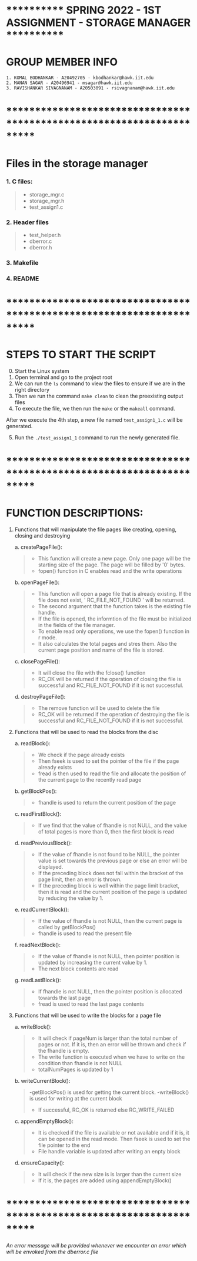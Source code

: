 # ********** SPRING 2022 - 1ST ASSIGNMENT - STORAGE MANAGER ********** #

#  GROUP MEMBER INFO #

    1. KOMAL BODHANKAR - A20492705 - kbodhankar@hawk.iit.edu
    2. MANAN SAGAR - A20496941 - msagar@hawk.iit.edu
    3. RAVISHANKAR SIVAGNANAM - A20503091 - rsivagnanam@hawk.iit.edu

# ********************************************************************* #

# Files in the storage manager #

###  1. C files:
 > - storage_mgr.c
 > - storage_mgr.h
 > - test_assign1.c
###  2. Header files
 > - test_helper.h
 > - dberror.c
 > - dberror.h
###   3. Makefile
###   4. README

# ********************************************************************* #

# STEPS TO START THE SCRIPT #

0. Start the Linux system
1. Open terminal and go to the project root
2. We can run the `ls` command to view the files to ensure if we are in the right directory
3. Then we run the command `make clean` to clean the preexisting output files
4. To execute the file, we then run the `make` or the `makeall` command.

After we execute the 4th step, a new file named `test_assign1_1.c` will be generated.

5. Run the `./test_assign1_1` command to run the newly generated file. 


# ********************************************************************* #

# FUNCTION DESCRIPTIONS: #

1.  Functions that will manipulate the file pages like creating, opening, closing and destroying 
 
    a. createPageFile():
       > - This function will create a new page. Only one page will be the starting size of the page. The page will be filled by '0' bytes.
       > - fopen() function in C enables read and the write operations 
    
    b. openPageFile():
       > - This function will open a page file that is already existing. If the file does not exist, ' RC_FILE_NOT_FOUND ' will be returned. 
       > - The second argument that the function takes is the existing file handle. 
       > - If the file is opened, the informtion of the file must be initialized in the fields of the file manager. 
       > - To enable read only operations, we use the fopen() function in r mode. 
       > - It also calculates the total pages and stres them. Also the current page position and name of the file is stored. 

    c. closePageFile():
       > - It will close the file with the fclose() function 
       > - RC_OK will be returned if the operation of closing the file is successful and RC_FILE_NOT_FOUND if it is not successful. 

    d.  destroyPageFile():
       > - The remove function will be used to  delete the file
       > - RC_OK will be returned if the operation of destroying the file is successful and RC_FILE_NOT_FOUND if it is not successful. 


2.  Functions that will be used to read the blocks from the disc

    a. readBlock():
       > - We check if the page already exists
       > - Then fseek is used to set the pointer of the file if the page already exists
       > - fread is then used to read the file and allocate the position of the current page to the recently read page

    b. getBlockPos():
       > - fhandle is used to return the current position of the page

    c. readFirstBlock():
       > - If we find that the value of fhandle is not NULL, and the value of total pages is more than 0, then the first block is read

    d. readPreviousBlock():
       > - If the value of fhandle is not found to be NULL,  the pointer value is set towards the previous page or else an error will be displayed.
       > - If the preceding block does not fall within the bracket of the page limit, then an error is thrown.
       > - If the  preceding block is well within the page limit bracket, then it is read and the current position of the page is updated by reducing the value by 1. 

    e. readCurrentBlock():
       > - If the value of fhandle is not NULL, then the current page is called by getBlockPos()
       > - fhandle is used to read the present file

    f. readNextBlock():
       > - If the value of fhandle is not NULL, then pointer position is updated by increasing the current value by 1. 
       > - The next block contents are read

    g. readLastBlock():
       > - If fhandle is not NULL, then the pointer position is allocated towards the last page
       > - fread is used to read the last page contents

3.  Functions that will be used to write the blocks for a page file

    a. writeBlock():
       > - It will check if pageNum is larger than the total number of pages or not. If it is, then an error will be thrown and check if the fhandle is empty.
       > - The write function is executed when we have to write on the condition than fhandle is not NULL
       > - totalNumPages is updated by 1

    b. writeCurrentBlock():
       > -getBlockPos() is used for getting the current block. 
       > -writeBlock() is used for writing at the current block
       > - If successful, RC_OK is returned else RC_WRITE_FAILED

	c. appendEmptyBlock():
       > - It is checked if the file is available or not available and if it is, it can be opened in the read mode. Then fseek is used to set the file pointer to the end
       > - File handle variable is updated after writing an enpty block

    d. ensureCapacity():
       > - It will check if the new size is  is larger than the current size
       > - If it is, the pages are added using appendEmptyBlock()


# ********************************************************************* #

*An error message will be provided whenever we encounter an error which will be envoked from the dberror.c file*    